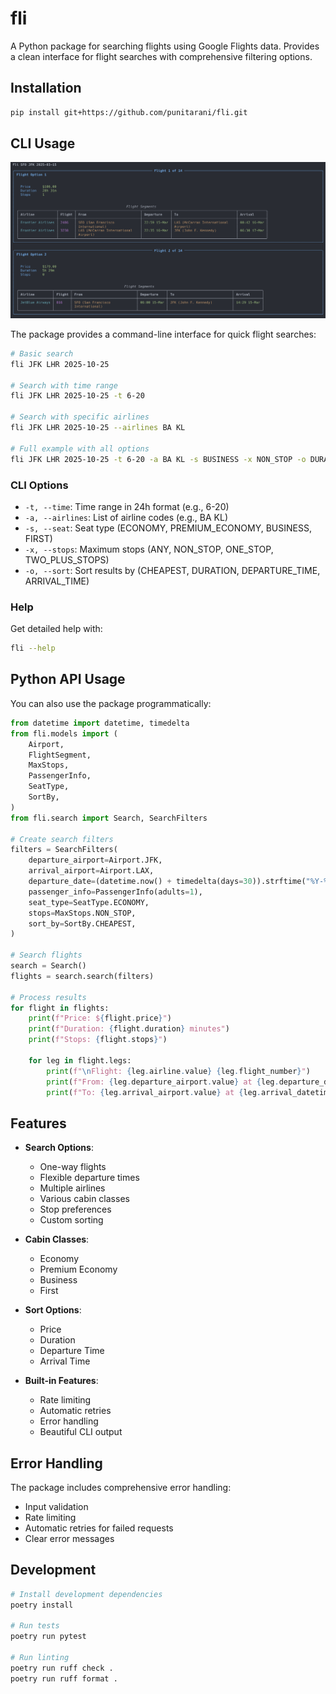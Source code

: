 # fli

A Python package for searching flights using Google Flights data. Provides a clean interface for flight searches with
comprehensive filtering options.

## Installation

```bash
pip install git+https://github.com/punitarani/fli.git
```

## CLI Usage

[![CLI Demo](data/cli-demo.png)](data/cli-demo.png)

The package provides a command-line interface for quick flight searches:

```bash
# Basic search
fli JFK LHR 2025-10-25

# Search with time range
fli JFK LHR 2025-10-25 -t 6-20

# Search with specific airlines
fli JFK LHR 2025-10-25 --airlines BA KL

# Full example with all options
fli JFK LHR 2025-10-25 -t 6-20 -a BA KL -s BUSINESS -x NON_STOP -o DURATION
```

### CLI Options

- `-t, --time`: Time range in 24h format (e.g., 6-20)
- `-a, --airlines`: List of airline codes (e.g., BA KL)
- `-s, --seat`: Seat type (ECONOMY, PREMIUM_ECONOMY, BUSINESS, FIRST)
- `-x, --stops`: Maximum stops (ANY, NON_STOP, ONE_STOP, TWO_PLUS_STOPS)
- `-o, --sort`: Sort results by (CHEAPEST, DURATION, DEPARTURE_TIME, ARRIVAL_TIME)

### Help

Get detailed help with:

```bash
fli --help
```

## Python API Usage

You can also use the package programmatically:

```python
from datetime import datetime, timedelta
from fli.models import (
    Airport,
    FlightSegment,
    MaxStops,
    PassengerInfo,
    SeatType,
    SortBy,
)
from fli.search import Search, SearchFilters

# Create search filters
filters = SearchFilters(
    departure_airport=Airport.JFK,
    arrival_airport=Airport.LAX,
    departure_date=(datetime.now() + timedelta(days=30)).strftime("%Y-%m-%d"),
    passenger_info=PassengerInfo(adults=1),
    seat_type=SeatType.ECONOMY,
    stops=MaxStops.NON_STOP,
    sort_by=SortBy.CHEAPEST,
)

# Search flights
search = Search()
flights = search.search(filters)

# Process results
for flight in flights:
    print(f"Price: ${flight.price}")
    print(f"Duration: {flight.duration} minutes")
    print(f"Stops: {flight.stops}")

    for leg in flight.legs:
        print(f"\nFlight: {leg.airline.value} {leg.flight_number}")
        print(f"From: {leg.departure_airport.value} at {leg.departure_datetime}")
        print(f"To: {leg.arrival_airport.value} at {leg.arrival_datetime}")
```

## Features

- **Search Options**:
    - One-way flights
    - Flexible departure times
    - Multiple airlines
    - Various cabin classes
    - Stop preferences
    - Custom sorting

- **Cabin Classes**:
    - Economy
    - Premium Economy
    - Business
    - First

- **Sort Options**:
    - Price
    - Duration
    - Departure Time
    - Arrival Time

- **Built-in Features**:
    - Rate limiting
    - Automatic retries
    - Error handling
    - Beautiful CLI output

## Error Handling

The package includes comprehensive error handling:

- Input validation
- Rate limiting
- Automatic retries for failed requests
- Clear error messages

## Development

```bash
# Install development dependencies
poetry install

# Run tests
poetry run pytest

# Run linting
poetry run ruff check .
poetry run ruff format .
```
